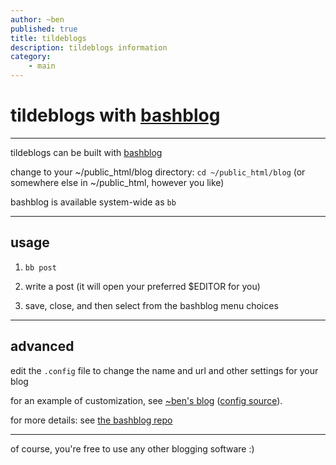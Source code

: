 ```yaml
---
author: ~ben
published: true
title: tildeblogs
description: tildeblogs information
category: 
    - main
---
```


# tildeblogs with [bashblog](https://git.tilde.team/meta/bashblog)
---

tildeblogs can be built with [bashblog](https://git.tilde.team/meta/bashblog)

change to your ~/public_html/blog directory: `cd ~/public_html/blog` (or somewhere else in ~/public_html, however you like)

bashblog is available system-wide as `bb`


---
## usage

1. `bb post`

1. write a post (it will open your preferred $EDITOR for you)

1. save, close, and then select from the bashblog menu choices


---

## advanced

edit the `.config` file to change the name and url and other settings for your blog

for an example of customization, see [~ben's blog](https://tilde.team/~ben/blog/) ([config source](https://git.tilde.team/ben/tilde/src/branch/master/blog/.config)).

for more details: see [the bashblog repo](https://git.tilde.team/meta/bashblog)

---

of course, you're free to use any other blogging software :)

